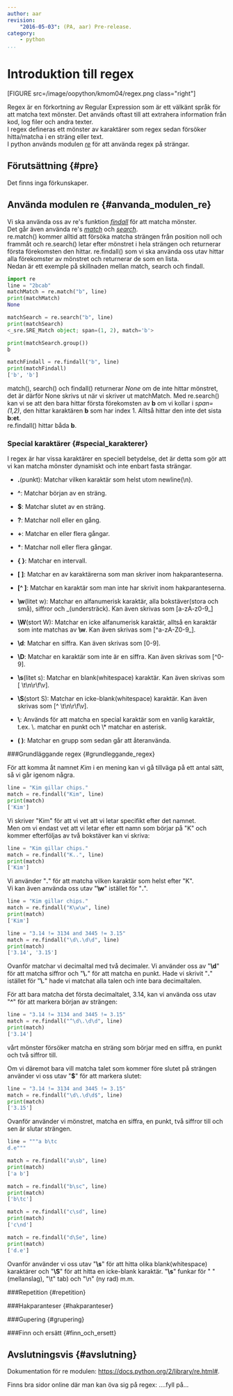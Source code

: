 ```yaml
---
author: aar
revision:
    "2016-05-03": (PA, aar) Pre-release.
category:
    - python
...
```

Introduktion till regex
===================================

[FIGURE src=/image/oopython/kmom04/regex.png class="right"]

Regex är en förkortning av Regular Expression som är ett välkänt språk för att matcha text mönster. Det används oftast till att extrahera information från kod, log filer och andra texter.  
I regex defineras ett mönster av karaktärer som regex sedan försöker hitta/matcha i en sträng eller text.  
I python används modulen [_re_](https://docs.python.org/2/library/re.html) för att använda regex på strängar.

<!--more-->



Förutsättning {#pre}
-------------------------------

Det finns inga förkunskaper.



Använda modulen re {#anvanda_modulen_re}
------------------------------


Vi ska använda oss av re's funktion [_findall_](https://docs.python.org/2/library/re.html#re.findall) för att matcha mönster.  
Det går även använda re's [_match_](https://docs.python.org/2/library/re.html#re.match) och [_search_](https://docs.python.org/2/library/re.html#re.search).  
re.match() kommer alltid att försöka matcha strängen från position noll och frammåt och re.search() letar efter mönstret i hela strängen och returnerar första förekomsten den hittar. re.findall() som vi ska använda oss utav hittar alla förekomster av mönstret och returnerar de som en lista.  
Nedan är ett exemple på skillnaden mellan match, search och findall.

```python
import re
line = "2bcab"
matchMatch = re.match("b", line)
print(matchMatch)
None

matchSearch = re.search("b", line)
print(matchSearch)
<_sre.SRE_Match object; span=(1, 2), match='b'>

print(matchSearch.group())
b

matchFindall = re.findall("b", line)
print(matchFindall)
['b', 'b']
```

match(), search() och findall() returnerar _None_ om de inte hittar mönstret, det är därför None skrivs ut när vi skriver ut matchMatch.
Med re.search() kan vi se att den bara hittar första förekomsten av **b** om vi kollar i _span=(1,2)_, den hittar karaktären **b** som har index 1. Alltså hittar den inte det sista **b:et**.  
re.findall() hittar båda **b**.



### Special karaktärer {#special_karakterer}

I regex är har vissa karaktärer en speciell betydelse, det är detta som gör att vi kan matcha mönster dynamiskt och inte enbart fasta strängar.

* **.**(punkt): Matchar vilken karaktär som helst utom newline(\\n).

* **^**: Matchar början av en sträng.

* **$**: Matchar slutet av en sträng.

* **?**: Matchar noll eller en gång.

* **+**: Matchar en eller flera gångar.

* **\***: Matchar noll eller flera gångar.

* **\{ \}**: Matchar en intervall.

* **[ ]**: Matchar en av karaktärerna som man skriver inom hakparanteserna.

* **[^ ]**: Matchar en karaktär som man inte har skrivit inom hakparanteserna.

* **\w**(litet w): Matchar en alfanumerisk karaktär, alla bokstäver(stora och små), siffror och \_(understräck). Kan även skrivas som [a-zA-z0-9_]

* **\W**(stort W): Matchar en icke alfanumerisk karaktär, alltså en karaktär som inte matchas av **\w**. Kan även skrivas som [^a-zA-Z0-9_].

* **\d**: Matchar en siffra. Kan även skrivas som [0-9].

* **\D**: Matchar en karaktär som inte är en siffra. Kan även skrivas som [^0-9].

* **\s**(litet s): Matchar en blank(whitespace) karaktär. Kan även skrivas som [ \\t\\n\\r\\f\\v].

* **\S**(stort S): Matchar en icke-blank(whitespace) karaktär. Kan även skrivas som [^ \\t\\n\\r\\f\\v].

* **\\**: Används för att matcha en special karaktär som en vanlig karaktär, t.ex. \\. matchar en punkt och \\* matchar en asterisk.

* **( )**: Matchar en grupp som sedan går att återanvända.



###Grundläggande regex {#grundleggande_regex}

För att komma åt namnet _Kim_ i en mening kan vi gå tillväga på ett antal sätt, så vi går igenom några.

```python
line = "Kim gillar chips."
match = re.findall("Kim", line)
print(match)
['Kim']
```

Vi skriver "Kim" för att vi vet att vi letar specifikt efter det namnet.  
Men om vi endast vet att vi letar efter ett namn som börjar på "K" och kommer efterföljas av två bokstäver kan vi skriva:

```python
line = "Kim gillar chips."
match = re.findall("K..", line)
print(match)
['Kim']
```

Vi använder "**.**" för att matcha vilken karaktär som helst efter "K".  
Vi kan även använda oss utav "**\w**" istället för "**.**".

```python
line = "Kim gillar chips."
match = re.findall("K\w\w", line)
print(match)
['Kim']
```


```python
line = "3.14 != 3134 and 3445 != 3.15"
match = re.findall("\d\.\d\d", line)
print(match)
['3.14', '3.15']
```

Ovanför matchar vi decimaltal med två decimaler. Vi använder oss av "**\d**" för att matcha siffror och "**\\.**" för att matcha en punkt. Hade vi skrivit "**.**" istället för "**\\.**" hade vi matchat alla talen och inte bara decimaltalen.

För att bara matcha det första decimaltalet, 3.14, kan vi använda oss utav "**^**" för att markera början av strängen:

```python
line = "3.14 != 3134 and 3445 != 3.15"
match = re.findall("^\d\.\d\d", line)
print(match)
['3.14']
```

vårt mönster försöker matcha en sträng som börjar med en siffra, en punkt och två siffror till.

Om vi däremot bara vill matcha talet som kommer före slutet på strängen använder vi oss utav "**$**" för att markera slutet:

```python
line = "3.14 != 3134 and 3445 != 3.15"
match = re.findall("\d\.\d\d$", line)
print(match)
['3.15']
```

Ovanför använder vi mönstret, matcha en siffra, en punkt, två siffror till och sen är slutar strängen.



```python
line = """a b\tc
d.e"""

match = re.findall("a\sb", line)
print(match)
['a b']

match = re.findall("b\sc", line)
print(match)
['b\tc']

match = re.findall("c\sd", line)
print(match)
['c\nd']

match = re.findall("d\Se", line)
print(match)
['d.e']
```

Ovanför använder vi oss utav "**\s**" för att hitta olika blank(whitespace) karaktärer och "**\S**" för att hitta en icke-blank karaktär. "**\s**" funkar för " " (mellanslag), "\t" tab) och "\n" (ny rad) m.m.



###Repetition {#repetition}



###Hakparanteser {#hakparanteser}



###Gupering {#grupering}



###Finn och ersätt {#finn_och_ersett}



Avslutningsvis {#avslutning}
------------------------------

Dokumentation för re modulen: <https://docs.python.org/2/library/re.html#>.

Finns bra sidor online där man kan öva sig på regex: ....fyll på...

